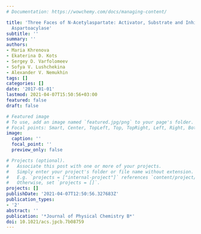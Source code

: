 ```yaml
---
# Documentation: https://wowchemy.com/docs/managing-content/

title: 'Three Faces of N-Acetylaspartate: Activator, Substrate and Inhibitor of Human
  Aspartoacylase'
subtitle: ''
summary: ''
authors:
- Maria Khrenova
- Ekaterina D. Kots
- Sergey D. Varfolomeev
- Sofya V. Lushchekina
- Alexander V. Nemukhin
tags: []
categories: []
date: '2017-01-01'
lastmod: 2021-04-07T15:50:56+03:00
featured: false
draft: false

# Featured image
# To use, add an image named `featured.jpg/png` to your page's folder.
# Focal points: Smart, Center, TopLeft, Top, TopRight, Left, Right, BottomLeft, Bottom, BottomRight.
image:
  caption: ''
  focal_point: ''
  preview_only: false

# Projects (optional).
#   Associate this post with one or more of your projects.
#   Simply enter your project's folder or file name without extension.
#   E.g. `projects = ["internal-project"]` references `content/project/deep-learning/index.md`.
#   Otherwise, set `projects = []`.
projects: []
publishDate: '2021-04-07T12:50:56.327683Z'
publication_types:
- '2'
abstract: ''
publication: '*Journal of Physical Chemistry B*'
doi: 10.1021/acs.jpcb.7b08759
---
```


